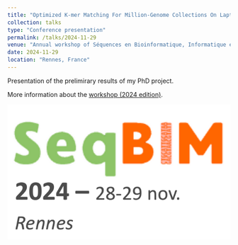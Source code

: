 ```yaml
---
title: "Optimized K-mer Matching For Million-Genome Collections On Laptops"
collection: talks
type: "Conference presentation"
permalink: /talks/2024-11-29
venue: "Annual workshop of Séquences en Bioinformatique, Informatique et Mathématiques (SeqBIM 2024)"
date: 2024-11-29
location: "Rennes, France"
---
```


Presentation of the prelimirary results of my PhD project.

More information about the [workshop (2024 edition)](https://seqbim.cnrs.fr/seqbim-2024/).

![SeqBIM](../images/seqBIM2024_logo.png "SeqBIM logo")